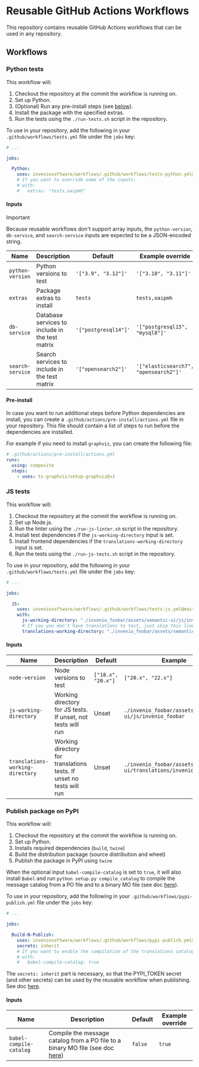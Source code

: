 # Reusable GitHub Actions Workflows

This repository contains reusable GitHub Actions workflows that can be used in any repository.

## Workflows

### Python tests

This workflow will:

1. Checkout the repository at the commit the workflow is running on.
2. Set up Python.
3. (Optional) Run any pre-install steps (see [below](#pre-install)).
4. Install the package with the specified extras.
5. Run the tests using the `./run-tests.sh` script in the repository.

To use in your repository, add the following in your `.github/workflows/tests.yml` file under the `jobs` key:

```yaml
# ...

jobs:

  Python:
    uses: inveniosoftware/workflows/.github/workflows/tests-python.yml@master
    # If you want to override some of the inputs:
    # with:
    #   extras: "tests,oaipmh"
```

#### Inputs

> [!IMPORTANT]
> Because reusable workflows don't support array inputs, the `python-version`,
> `db-service`, and `search-service` inputs are expected to be a JSON-encoded string.

| Name             | Description                                     | Default              | Example override                      |
|------------------|-------------------------------------------------|----------------------|---------------------------------------|
| `python-version` | Python versions to test                         | `'["3.9", "3.12"]'`  | `'["3.10", "3.11"]'`                  |
| `extras`         | Package extras to install                       | `tests`              | `tests,oaipmh`                        |
| `db-service`     | Database services to include in the test matrix | `'["postgresql14"]'` | `'["postgresql15", "mysql8"]'`        |
| `search-service` | Search services to include in the test matrix   | `'["opensearch2"]'`  | `'["elasticsearch7", "opensearch2"]'` |

#### Pre-install

In case you want to run additional steps before Python dependencies are install, you
can create a `.github/actions/pre-install/actions.yml` file in your repository. This
file should contain a list of steps to run before the dependencies are installed.

For example if you need to install `graphviz`, you can create the following file:

```yaml
# .github/actions/pre-install/actions.yml
runs:
  using: composite
  steps:
    - uses: ts-graphviz/setup-graphviz@v1
```

### JS tests

This workflow will:

1. Checkout the repository at the commit the workflow is running on.
2. Set up Node.js.
3. Run the linter using the `./run-js-linter.sh` script in the repository.
4. Install test dependencies if the `js-working-directory` input is set.
5. Install frontend dependencies if the `translations-working-directory` input is set.
6. Run the tests using the `./run-js-tests.sh` script in the repository.

To use in your repository, add the following in your `.github/workflows/tests.yml` file under the `jobs` key:

```yaml
# ...

jobs:

  JS:
    uses: inveniosoftware/workflows/.github/workflows/tests-js.yml@master
    with:
      js-working-directory: "./invenio_foobar/assets/semantic-ui/js/invenio_foobar"
      # If you you don't have translations to test, just skip this line
      translations-working-directory: "./invenio_foobar/assets/semantic-ui/translations/invenio_foobar"
```

#### Inputs

| Name                             | Description                                                          | Default            | Example                                                           |
|----------------------------------|----------------------------------------------------------------------|--------------------|-------------------------------------------------------------------|
| `node-version`                   | Node versions to test                                                | `["18.x", "20.x"]` | `["20.x", "22.x"]`                                                |
| `js-working-directory`           | Working directory for JS tests. If unset, not tests will run         | Unset              | `./invenio_foobar/assets/semantic-ui/js/invenio_foobar`           |
| `translations-working-directory` | Working directory for translations tests. If unset no tests will run | Unset              | `./invenio_foobar/assets/semantic-ui/translations/invenio_foobar` |

### Publish package on PyPI

This workflow will:

1. Checkout the repository at the commit the workflow is running on.
2. Set up Python.
3. Installs required dependencies (`build`, `twine`)
4. Build the distribution package (source distribution and wheel)
5. Publish the package in PyPI using `twine`

When the optional input `babel-compile-catalog` is set to `true`, it will also install `Babel` and run `python setup.py compile_catalog` to compile the message catalog from a PO file and to a binary MO file (see doc [here](https://babel.pocoo.org/en/latest/setup.html#compile-catalog)).

To use in your repository, add the following in your `.github/workflows/pypi-publish.yml` file under the `jobs` key:

```yaml
# ...

jobs:

  Build-N-Publish:
    uses: inveniosoftware/workflows/.github/workflows/pypi-publish.yml@master
    secrets: inherit
    # If you want to enable the compilation of the translations catalog, configure it with:
    # with:
    #   babel-compile-catalog: true
```

The `secrets: inherit` part is necessary, so that the PYPI_TOKEN secret (and other secrets) can be used by the reusable workflow when publishing. See doc [here](https://docs.github.com/en/actions/writing-workflows/workflow-syntax-for-github-actions#jobsjob_idsecretsinherit).

#### Inputs

| Name             | Description                                     | Default              | Example override                      |
|------------------|-------------------------------------------------|----------------------|---------------------------------------|
| `babel-compile-catalog` | Compile the message catalog from a PO file to a binary MO file (see doc [here](https://babel.pocoo.org/en/latest/setup.html#compile-catalog)) | `false` | `true` |
